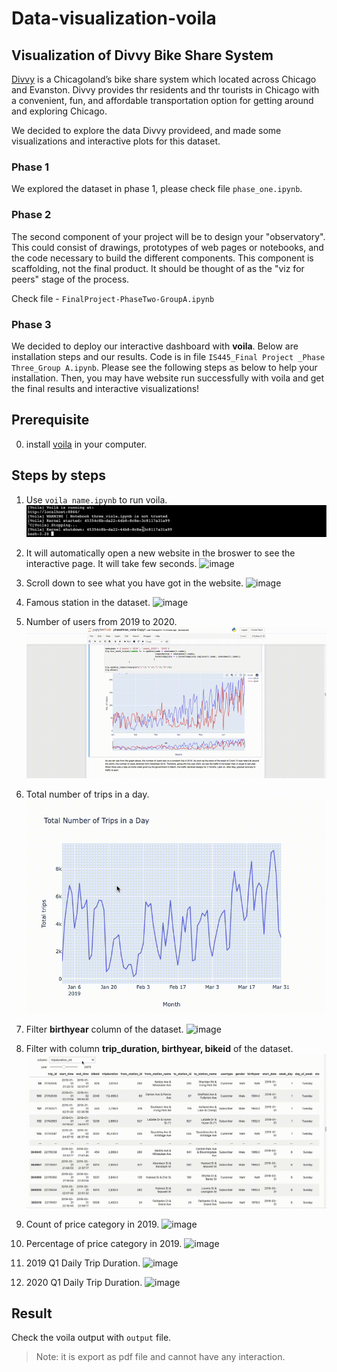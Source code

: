 # Data-visualization-voila

## Visualization of Divvy Bike Share System
[Divvy](https://divvybikes.com) is a Chicagoland’s bike share system which located across Chicago and Evanston. Divvy provides thr residents and thr tourists in Chicago with a convenient, fun, and affordable transportation option for getting around and exploring Chicago. 

We decided to explore the data Divvy provideed, and made some visualizations and interactive plots for this dataset.

### Phase 1
We explored the dataset in phase 1, please check file `phase_one.ipynb`.

### Phase 2
The second component of your project will be to design your "observatory". This could consist of drawings, prototypes of web pages or notebooks, and the code necessary to build the different components. This component is scaffolding, not the final product. It should be thought of as the "viz for peers" stage of the process. 

Check file - `FinalProject-PhaseTwo-GroupA.ipynb`

### Phase 3
We decided to deploy our interactive dashboard with **voila**. Below are installation steps and our results. Code is in file `IS445_Final Project _Phase Three_Group A.ipynb`. Please see the following steps as below to help your installation. Then, you may have website run successfully with voila and get the final results and interactive visualizations!

## Prerequisite
0. install [voila](https://voila.readthedocs.io/en/stable/install.html) in your computer.


## Steps by steps

1. Use `voila name.ipynb` to run voila.
![image](image/01.gif)

2. It will automatically open a new website in the broswer to see the interactive page. It will take few seconds.
![image](image/02.gif)

3. Scroll down to see what you have got in the website.
![image](image/03.gif)

4. Famous station in the dataset.
![image](image/Famous_Start_Station.gif)

5. Number of users from 2019 to 2020.
![image](image/number_users_2019_to_2020.gif)

4. Total number of trips in a day.
![image](image/total.gif)

5. Filter **birthyear** column of the dataset.
![image](image/filter_df_1.gif)

6. Filter with column **trip_duration, birthyear, bikeid** of the dataset.
![image](image/scroll_filterdf_2.gif)

7. Count of price category in 2019.
![image](image/04.gif)

8. Percentage of price category in 2019.
![image](image/05.gif)

9. 2019 Q1 Daily Trip Duration.
![image](image/06.gif)

10. 2020 Q1 Daily Trip Duration.
![image](image/07.gif)

## Result
Check the voila output with `output` file.

> Note: it is export as pdf file and cannot have any interaction.




